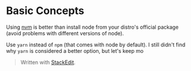 # Basic Concepts

Using [nvm](https://github.com/nvm-sh/nvm) is better than install node from your distro's official package (avoid problems with different versions of node).

Use `yarn` instead of `npm` (that comes with node by default). I still didn't find why `yarn` is considered a better option, but let's keep mo


> Written with [StackEdit](https://stackedit.io/).
<!--stackedit_data:
eyJoaXN0b3J5IjpbODI2NzAzMjIyXX0=
-->